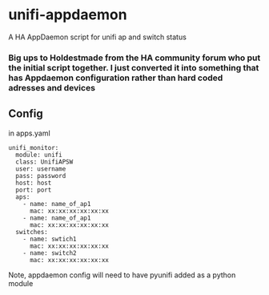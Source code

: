 # unifi-appdaemon
A HA AppDaemon script for unifi ap and switch status

### Big ups to Holdestmade from the HA community forum who put the initial script together. I just converted it into something that has Appdaemon configuration rather than hard coded adresses and devices

## Config
in apps.yaml
```
unifi_monitor:
  module: unifi
  class: UnifiAPSW
  user: username
  pass: password
  host: host
  port: port
  aps:
    - name: name_of_ap1
      mac: xx:xx:xx:xx:xx:xx
    - name: name_of_ap1
      mac: xx:xx:xx:xx:xx:xx
  switches:
    - name: swtich1
      mac: xx:xx:xx:xx:xx:xx
    - name: switch2
      mac: xx:xx:xx:xx:xx:xx
```
Note, appdaemon config will need to have pyunifi added as a python module
